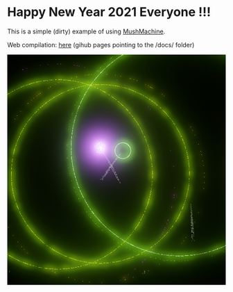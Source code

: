 # Happy New Year 2021 Everyone !!!

This is a simple (dirty) example of using [MushMachine](https://github.com/MadeOfJelly/MushMachine/).

Web compilation: [here](https://green-sky.github.io/mm_fireworks/) (gihub pages pointing to the /docs/ folder)

![screencap](docs/mm_fireworks_bloom_screencap1.png)

